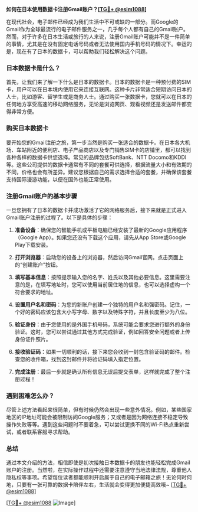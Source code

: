 **如何在日本使用数据卡注册Gmail账户？[[TG💪+ @esim1088](https://t.me/s/esim1088)]**

在现代社会，电子邮件已经成为我们生活中不可或缺的一部分。而Google的Gmail作为全球最流行的电子邮件服务之一，几乎每个人都有自己的Gmail账户。然而，对于许多在日本生活或旅行的人来说，注册Gmail账户可能并不是一件简单的事情，尤其是在没有固定电话号码或者无法使用国内手机号码的情况下。幸运的是，现在有了日本的数据卡，可以帮助我们轻松解决这个问题。

### 日本数据卡是什么？

首先，让我们来了解一下什么是日本的数据卡。日本的数据卡是一种预付费的SIM卡，用户可以在日本境内使用它来连接互联网。这种卡片非常适合短期访问日本的人士，比如游客、留学生或是商务人士。通过购买一张数据卡，您就可以在日本的任何地方享受高速的移动网络服务，无论是浏览网页、观看视频还是发送邮件都变得非常方便。

### 购买日本数据卡

要开始您的Gmail注册之旅，第一步当然是购买一张适合的数据卡。在日本各大机场、车站附近的便利店、电子产品商店以及专门销售SIM卡的店铺里，都可以找到各种各样的数据卡供您选择。常见的品牌包括SoftBank、NTT Docomo和KDDI等。这些公司提供的数据卡通常有不同的套餐可供选择，根据流量大小和有效期的不同，价格也会有所差异。建议您根据自己的需求选择合适的套餐，并确保该套餐支持国际漫游功能，以便在国外也能正常使用。

### 注册Gmail账户的基本步骤

一旦您拥有了日本的数据卡并成功激活了它的网络服务后，接下来就是正式进入Gmail账户注册的过程了。以下是具体的步骤：

1. **准备设备**：确保您的智能手机或平板电脑已经安装了最新的Google应用程序（Google App）。如果您还没有下载这个应用，请先从App Store或Google Play下载安装。
   
2. **打开浏览器**：启动您的设备上的浏览器，然后访问Gmail官网。点击页面上的“创建账户”按钮。

3. **填写基本信息**：按照提示输入您的名字、姓氏以及其他必要信息。这里需要注意的是，在填写地址时，您可以使用当前居住地的信息，也可以选择虚构一个符合要求的地址。

4. **设置用户名和密码**：为您的新账户创建一个独特的用户名和强密码。记住，一个好的密码应该包含大小写字母、数字以及特殊字符，并且长度至少为八位。

5. **验证身份**：由于您使用的是外国手机号码，系统可能会要求您进行额外的身份验证。这时，您可以尝试通过其他方式完成验证，例如回答安全问题或者上传身份证件照片。

6. **接收验证码**：如果一切顺利的话，接下来您会收到一封包含验证码的邮件。检查您的收件箱，找到这封邮件并将验证码填入指定位置。

7. **完成注册**：最后一步就是确认所有信息无误后提交表单，这样就完成了整个注册过程！

### 遇到困难怎么办？

尽管上述方法看起来很简单，但有时候仍然会出现一些意外情况。例如，某些国家地区的IP地址可能会被限制访问Google服务；又或者是因为网络连接不稳定导致操作失败等等。遇到这些问题时不要着急，可以尝试更换不同的Wi-Fi热点重新尝试，或者联系客服寻求帮助。

### 总结

通过本文介绍的方法，相信即使是初次接触日本数据卡的朋友也能轻松完成Gmail账户的注册。当然啦，在实际操作过程中还需要注意遵守当地法律法规，尊重他人隐私权等事项。希望每位读者都能顺利开启属于自己的电子邮箱之旅！无论何时何地，只要有一张可靠的数据卡陪伴左右，生活就会变得更加便捷高效哦~ [[TG💪+ @esim1088](https://t.me/s/esim1088)]

[[TG💪+ @esim1088](https://t.me/s/esim1088) ![Image](https://i.postimg.cc/4NQfJmqS/Snipaste-2025-05-13-00-14-12.png)]